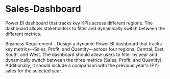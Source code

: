 # Sales-Dashboard
Power BI dashboard that tracks key KPIs across different regions. The dashboard allows stakeholders to filter and dynamically switch between the different metrics.

Business Requirement - Design a dynamic Power BI dashboard that tracks key metrics—Sales, Profit, and Quantity—across four regions: Central, East, South, and West. The dashboard should allow users to filter by year and dynamically switch between the three metrics (Sales, Profit, and Quantity). Additionally, it should include a comparison with the previous year's (PY) sales for the selected year.
